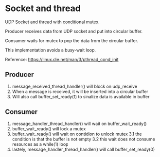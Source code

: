 # Socket and thread

UDP Socket and thread with conditional mutex.

Producer receives data from UDP socket and put into circular buffer.

Consumer waits for mutex to pop the data from the circular buffer.

This implementation avoids a busy-wait loop.


Reference: https://linux.die.net/man/3/pthread_cond_init

## Producer
1. message_received_thread_handler() will block on udp_receive
2. When a message is received, it will be inserted into a circular buffer
3. Will also call buffer_set_ready(1) to sinalize data is available in buffer

## Consumer
1. message_handler_thread_handler() will wait on buffer_wait_ready()
2. buffer_wait_ready() will lock a mutex
3. buffer_wait_ready() will wait on contidion to unlock mutex
	3.1 the condition is that the buffer is not empty
	3.2 this wait does not consume resources as a while(1) loop
4. lastely, message_handler_thread_handler() will call buffer_set_ready(0)
